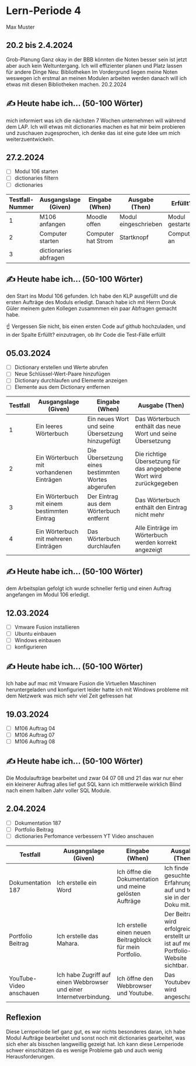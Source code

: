 # Lern-Periode 4
Max Muster

## 20.2 bis 2.4.2024

Grob-Planung
Ganz okay in der BBB könnten die Noten besser sein ist jetzt aber auch kein Weltuntergang.
Ich will effizienter planen und Platz lassen für andere Dinge
Neu: Bibliotheken
Im Vordergrund liegen meine Noten weswegen ich erstmal an meinen Modulen arbeiten werden danach will ich etwas mit diesen Bibliotheken machen.
20.2.2024
## ✍️ Heute habe ich... (50-100 Wörter)
mich informiert was ich die nächsten 7 Wochen unternehmen will während dem LAP. Ich will etwas mit dictionaries machen es hat mir beim probieren und zuschauen zugesprochen, ich denke das ist eine gute Idee um mich weiterzuentwickeln.
## 27.2.2024
- [ ] Modul 106 starten
- [ ] dictionaries filtern
- [ ] dictionaries 

| Testfall-Nummer	| Ausgangslage (Given) |	Eingabe (When) |	Ausgabe (Then) |Erfüllt? |
|-----------------|----------------------|-----------------|-----------------|---------|
|1|M106 anfangen| Moodle offen | Modul eingeschrieben | Modul gestartet||
|2|Computer starten| Computer hat Strom | Startknopf | Computer an||
|3|dictionaries abfragen| 


## ✍️ Heute habe ich... (50-100 Wörter)
den Start ins Modul 106 gefunden. Ich habe den KLP ausgefüllt und die ersten Aufträge des Moduls erledigt. Danach habe ich mit Herrn Doruk Güler meinem guten Kollegen zusammmen ein paar Abfragen gemacht habe.


☝️ Vergessen Sie nicht, bis einen ersten Code auf github hochzuladen, und in der Spalte Erfüllt? einzutragen, ob Ihr Code die Test-Fälle erfüllt

## 05.03.2024
- [ ] Dictionary erstellen und Werte abrufen
- [ ] Neue Schlüssel-Wert-Paare hinzufügen
- [ ] Dictionary durchlaufen und Elemente anzeigen
- [ ] Elemente aus dem Dictionary entfernen

| Testfall                                      | Ausgangslage (Given)                            | Eingabe (When)                                        | Ausgabe (Then)                                     |
|-----------------------------------------------|--------------------------------------------------|--------------------------------------------------------|----------------------------------------------------|
| 1 | Ein leeres Wörterbuch                          | Ein neues Wort und seine Übersetzung hinzugefügt       | Das Wörterbuch enthält das neue Wort und seine Übersetzung |
| 2 | Ein Wörterbuch mit vorhandenen Einträgen       | Die Übersetzung eines bestimmten Wortes abgerufen      | Die richtige Übersetzung für das angegebene Wort wird zurückgegeben |
| 3 | Ein Wörterbuch mit einem bestimmten Eintrag    | Der Eintrag aus dem Wörterbuch entfernt                | Das Wörterbuch enthält den Eintrag nicht mehr       |
| 4 | Ein Wörterbuch mit mehreren Einträgen          | Das Wörterbuch durchlaufen                             | Alle Einträge im Wörterbuch werden korrekt angezeigt |

## ✍️ Heute habe ich... (50-100 Wörter)
dem Arbeitsplan gefolgt ich wurde schneller fertig und einen Auftrag angefangen im Modul 106 erledigt.

## 12.03.2024
- [ ] Vmware Fusion installieren
- [ ] Ubuntu einbauen
- [ ] Windows einbauen
- [ ] konfigurieren

## ✍️ Heute habe ich... (50-100 Wörter)
Ich habe auf mac mit Vmware Fusion die Virtuellen Maschinen heruntergeladen und konfiguriert leider hatte ich mit Windows probleme mit dem Netzwerk was mich sehr viel Zeit gefressen hat

## 19.03.2024
- [ ] M106 Auftrag 04
- [ ] M106 Auftrag 07
- [ ] M106 Auftrag 08

## ✍️ Heute habe ich... (50-100 Wörter)
Die Modulaufträge bearbeitet und zwar 04 07 08 und 21 das war nur eher ein kleinerer Auftrag alles lief gut SQL kann ich mittlerweile wirklich Blind nach einem halben Jahr voller SQL Module.

## 2.04.2024
- [ ] Dokumentation 187
- [ ] Portfolio Beitrag
- [ ] dictionaries Perfomance verbessern YT Video anschauen

| Testfall                                      | Ausgangslage (Given)                            | Eingabe (When)                                        | Ausgabe (Then)                                     |
|-----------------------------------------------|--------------------------------------------------|--------------------------------------------------------|----------------------------------------------------|
| Dokumentation 187                            | Ich erstelle ein Word| Ich öffne die Dokumentation und meine gelösten Aufträge | Ich finde die gesuchten Erfahrungen auf und teile sie in der Doku mit. |
| Portfolio Beitrag                            | Ich erstelle das Mahara. | Ich erstelle einen neuen Beitragblock für mein Portfolio. | Der Beitrag wird erfolgreich erstellt und ist auf meiner Portfolio-Website sichtbar. |
| YouTube-Video anschauen                     | Ich habe Zugriff auf einen Webbrowser und einer Internetverbindung. | Ich öffne den Webbrowser und Youtube. | Das Youtubevideo wird angeschaut |








## Reflexion
Diese Lernperiode lief ganz gut, es war nichts besonderes daran, ich habe Modul Aufträge bearbeitet und sonst noch mit dictionaries gearbeitet, was sich eher als bisschen langweillig gezeigt hat. Ich kann diese Lernperiode schwer einschätzen da es wenige Probleme gab und auch wenig Herausforderungen.

